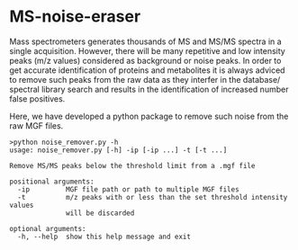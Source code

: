 # MS-noise-eraser
Mass spectrometers generates thousands of MS and MS/MS spectra in a single acquisition. However, there will be many repetitive and low intensity peaks (m/z values) considered as background or noise peaks. In order to get accurate identification of proteins and metabolites it is always adviced to remove such peaks from the raw data as they interfer in the database/ spectral library search and results in the identification of increased number false positives.

Here, we have developed a python package to remove such noise from the raw MGF files.

```
>python noise_remover.py -h
usage: noise_remover.py [-h] -ip [-ip ...] -t [-t ...]

Remove MS/MS peaks below the threshold limit from a .mgf file

positional arguments:
  -ip         MGF file path or path to multiple MGF files
  -t          m/z peaks with or less than the set threshold intensity values
              will be discarded

optional arguments:
  -h, --help  show this help message and exit
```

